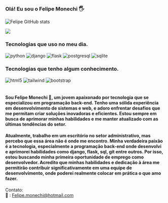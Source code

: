 ### Olá! Eu sou o Felipe Monechi 🖐️


![Felipe GitHub stats](https://github-readme-stats.vercel.app/api?username=FelipeMonechi&show_icons=true&theme=dracula)

<div>
    <img src='https://github-readme-stats.vercel.app/api/top-langs/?username=FelipeMonechi&theme=blue-green'>
</div>

### Tecnologias que uso no meu dia.

<div>
    <img align="center" alt="python" src="https://img.shields.io/badge/Python-3776AB?style=for-the-badge&logo=python&logoColor=white"/>
    <img align="center" alt="django" src="https://img.shields.io/badge/Django-092E20?style=for-the-badge&logo=django&logoColor=white"/>
    <img align="center" alt="flask" src="https://img.shields.io/badge/Flask-000000?style=for-the-badge&logo=flask&logoColor=white"/>
    <img align="center" alt="postgresql" src="https://img.shields.io/badge/PostgreSQL-316192?style=for-the-badge&logo=postgresql&logoColor=white"/>
    <img align="center" alt="sqlite" src="https://img.shields.io/badge/SQLite-07405E?style=for-the-badge&logo=sqlite&logoColor=white"/>
</div>

### Tecnologias que tenho algum conhecimento.

<div>
    <img align="center" alt="html5" src="https://img.shields.io/badge/HTML5-E34F26?style=for-the-badge&logo=html5&logoColor=white"/>
    <img align="center" alt="tailwind" src="https://img.shields.io/badge/Tailwind_CSS-38B2AC?style=for-the-badge&logo=tailwind-css&logoColor=white"/>
    <img align="center" alt="bootstrap" src="https://img.shields.io/badge/Bootstrap-563D7C?style=for-the-badge&logo=bootstrap&logoColor=white"/>
</div>
<br>

#### Sou Felipe Monechi 👋, um  jovem apaixonado por tecnologia que se especializou em programação back-end. Tenho uma sólida experiência em desenvolvimento de sistemas e web, e adoro enfrentar desafios que me permitam criar soluções inovadoras e eficientes. Estou sempre em busca de aprimorar minhas habilidades e me manter atualizado com as últimas tendências do setor.
#### Atualmente, trabalho em um escritório no setor administrativo, mas percebo que essa área não é onde me encontro. Minha verdadeira paixão é a tecnologia, especialmente a programação back-end onde desenvolvi e aprimorei habilidades como django, flask, sql, git entre outros. Por isso, estou buscando minha primeira oportunidade de emprego como desenvolvedor. Acredito que minhas habilidades e dedicação à área me permitirão contribuir significativamente em uma equipe de desenvolvimento, onde poderei realmente colocar em prática o que amo fazer.

Contato:<br>
📧 : Felipe.monechi@hotmail.com<br>

